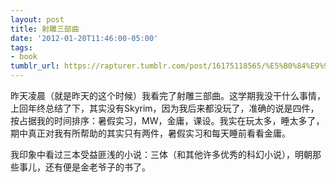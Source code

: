```yaml
---
layout: post
title: 射雕三部曲
date: '2012-01-20T11:46:00-05:00'
tags:
- book
tumblr_url: https://rapturer.tumblr.com/post/16175118565/%E5%B0%84%E9%9B%95%E4%B8%89%E9%83%A8%E6%9B%B2
---
```

昨天凌晨（就是昨天的这个时候）我看完了射雕三部曲。这学期我没干什么事情，上回年终总结了下，其实没有Skyrim，因为我后来都没玩了，准确的说是四件，按占据我的时间排序：暑假实习，MW，金庸，课设。我实在玩太多，睡太多了，期中真正对我有所帮助的其实只有两件，暑假实习和每天睡前看看金庸。

我印象中看过三本受益匪浅的小说：三体（和其他许多优秀的科幻小说），明朝那些事儿，还有便是金老爷子的书了。


